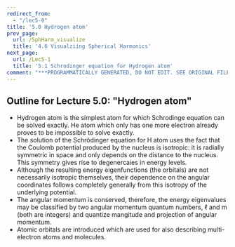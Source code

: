 ```yaml
---
redirect_from:
  - "/lec5-0"
title: '5.0 Hydrogen atom'
prev_page:
  url: /SphHarm_visualize
  title: '4.6 Visualziing Spherical Harmonics'
next_page:
  url: /Lec5-1
  title: '5.1 Schrodinger equation for Hydrogen atom'
comment: "***PROGRAMMATICALLY GENERATED, DO NOT EDIT. SEE ORIGINAL FILES IN /content***"
---
```

## Outline for Lecture 5.0:  "Hydrogen atom"

- Hydrogen atom is the simplest atom for which Schrodinge equation can be solved exactly. He atom which only has one more electron already proves to be impossible to solve exactly. 
- The solution of the Schrödinger equation for H atom uses the fact that the Coulomb potential produced by the nucleus is isotropic: it is radially symmetric in space and only depends on the distance to the nucleus. This symmetry gives rise to degenercaies in energy levels. 
- Although the resulting energy eigenfunctions (the orbitals) are not necessarily isotropic themselves, their dependence on the angular coordinates follows completely generally from this isotropy of the underlying potential.
- The angular momentum is conserved, therefore, the energy eigenvalues may be classified by two angular momentum quantum numbers, ℓ and m (both are integers) and quantize mangitude and projection of angular momentum. 
- Atomic orbitals are introduced which are used for also describing multi-electron atoms and molecules. 



